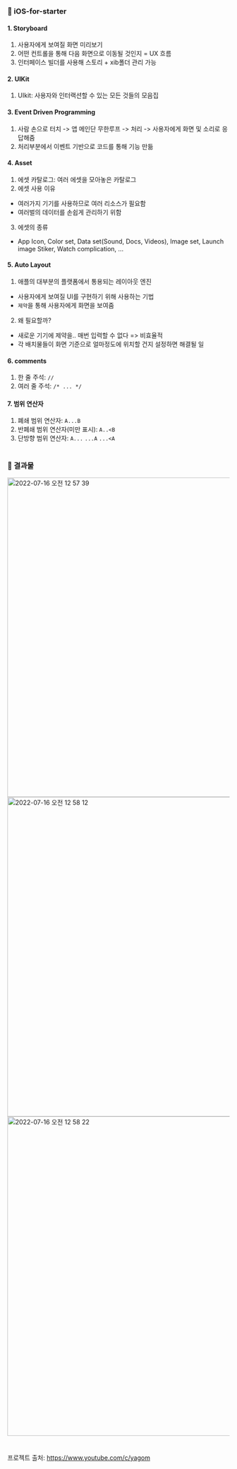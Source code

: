 ### 🍏 iOS-for-starter

#### 1. Storyboard
1. 사용자에게 보여질 화면 미리보기
2. 어떤 컨트롤을 통해 다음 화면으로 이동될 것인지 = UX 흐름
3. 인터페이스 빌더를 사용해 스토리 + xib폴더 관리 가능
    
#### 2. UIKit
1. UIkit: 사용자와 인터랙션할 수 있는 모든 것들의 모음집
    
#### 3. Event Driven Programming
1. 사람 손으로 터치 -> 앱 메인단 무한루프 -> 처리 -> 사용자에게 화면 및 소리로 응답해줌
2. 처리부분에서 이벤트 기반으로 코드를 통해 기능 만듦

#### 4. Asset
1. 에셋 카탈로그: 여러 에셋을 모아놓은 카탈로그
2. 에셋 사용 이유
 - 여러가지 기기를 사용하므로 여러 리소스가 필요함
 - 여러벌의 데이터를 손쉽게 관리하기 위함
3. 에셋의 종류
 - App Icon, Color set, Data set(Sound, Docs, Videos), Image set, Launch image
   Stiker, Watch complication, ...

#### 5. Auto Layout
1. 애플의 대부분의 플랫폼에서 통용되는 레이아웃 엔진
 - 사용자에게 보여질 UI를 구현하기 위해 사용하는 기법
 - `제약`을 통해 사용자에게 화면을 보여줌
2. 왜 필요할까?
 - 새로운 기기에 제약을.. 매번 입력할 수 없다 => 비효율적
 - 각 배치물들이 화면 기준으로 얼마정도에 위치할 건지 설정하면 해결될 일

#### 6. comments
1. 한 줄 주석: `//`
2. 여러 줄 주석: `/* ... */`

#### 7. 범위 연산자
1. 폐쇄 범위 연산자: `A...B`
2. 반폐쇄 범위 연산자(미만 표시): `A..<B`
3. 단방향 범위 연산자: `A...` `...A` `...<A`
#

### 🍎 결과물
<img width="724" alt="2022-07-16 오전 12 57 39" src="https://user-images.githubusercontent.com/74126735/179262041-c54a63c0-fc73-446a-8fe3-7cc7b04a1980.png">
<img width="724" alt="2022-07-16 오전 12 58 12" src="https://user-images.githubusercontent.com/74126735/179262048-7bfade1c-a2f0-42ad-ad8a-05821b6259e4.png">
<img width="724" alt="2022-07-16 오전 12 58 22" src="https://user-images.githubusercontent.com/74126735/179262055-0b453f43-ebca-495d-8d7a-4c3fd84a546a.png">

#
프로젝트 출처: https://www.youtube.com/c/yagom
